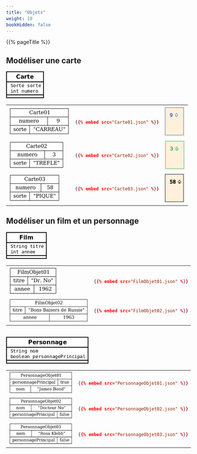 ```yaml
---
title: "Objets"
weight: 10
bookHidden: false
---
```


{{% pageTitle %}}

## Modéliser une carte

<img class="figure" src="Carte.png">

<table>

<tr>
<td>
<img class="figure" src="Carte01.png">
</td>
<td>

```json
{{% embed src="Carte01.json" %}}
```

</td>
<td>
<img class="figure" src="Carte01_visualisation.png">
</td>
</tr>


<tr>
<td>
<img class="figure" src="Carte02.png">
</td>
<td>

```json
{{% embed src="Carte02.json" %}}
```

</td>
<td>
<img class="figure" src="Carte02_visualisation.png">
</td>

</tr>


<tr>
<td>
<img class="figure" src="Carte03.png">
</td>
<td>

```json
{{% embed src="Carte03.json" %}}
```

</td>
<td>
<img class="figure" src="Carte03_visualisation.png">
</td>

</tr>


</table>




## Modéliser un film et un personnage

<img class="figure" src="FilmObjet.png">


<table>

<tr>
<td>

<img class="figure" src="FilmObjet01.png"/>

</td>

<td>

```json
{{% embed src="FilmObjet01.json" %}}
```

</td>
</tr>

<tr>
<td>

<img class="figure" src="FilmObjet02.png"/>

</td>

<td>

```json
{{% embed src="FilmObjet02.json" %}}
```

</td>
</tr>



</table>

<br>

<img class="figure" src="PersonnageObjet.png">

<table>

<tr>
<td>

<img class="figure" src="PersonnageObjet01.png"/>

</td>

<td>

```json
{{% embed src="PersonnageObjet01.json" %}}
```

</td>
</tr>

<tr>
<td>

<img class="figure" src="PersonnageObjet02.png"/>

</td>

<td>

```json
{{% embed src="PersonnageObjet02.json" %}}
```

</td>
</tr>

<tr>
<td>

<img class="figure" src="PersonnageObjet03.png"/>

</td>

<td>

```json
{{% embed src="PersonnageObjet03.json" %}}
```

</td>
</tr>



</table>

